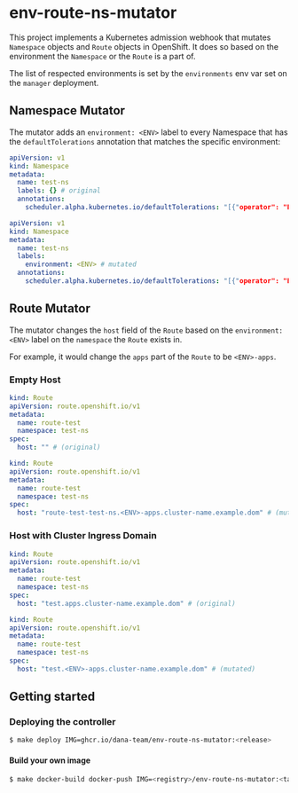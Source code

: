 # env-route-ns-mutator

This project implements a Kubernetes admission webhook that mutates `Namespace` objects and `Route` objects in OpenShift. It does so based on the environment the `Namespace` or the `Route` is a part of.

The list of respected environments is set by the `environments` env var set on the `manager` deployment.

## Namespace Mutator

The mutator adds an `environment: <ENV>` label to every Namespace that has the `defaultTolerations` annotation that matches the specific environment:

```yaml
apiVersion: v1
kind: Namespace
metadata:
  name: test-ns
  labels: {} # original
  annotations:
    scheduler.alpha.kubernetes.io/defaultTolerations: "[{"operator": "Exists", "effect": "NoSchedule", "key": "<ENV>"}]"
```

```yaml
apiVersion: v1
kind: Namespace
metadata:
  name: test-ns
  labels:
    environment: <ENV> # mutated
  annotations:
    scheduler.alpha.kubernetes.io/defaultTolerations: "[{"operator": "Exists", "effect": "NoSchedule", "key": "<ENV>"}]"
```

## Route Mutator

The mutator changes the `host` field of the `Route` based on the `environment: <ENV>` label on the `namespace` the `Route` exists in. 

For example, it would change the `apps` part of the `Route` to be `<ENV>-apps`.

### Empty Host

```yaml
kind: Route
apiVersion: route.openshift.io/v1
metadata:
  name: route-test
  namespace: test-ns
spec:
  host: "" # (original)
```

```yaml
kind: Route
apiVersion: route.openshift.io/v1
metadata:
  name: route-test
  namespace: test-ns
spec:
  host: "route-test-test-ns.<ENV>-apps.cluster-name.example.dom" # (mutated)
```

### Host with Cluster Ingress Domain

```yaml
kind: Route
apiVersion: route.openshift.io/v1
metadata:
  name: route-test
  namespace: test-ns
spec:
  host: "test.apps.cluster-name.example.dom" # (original)
```

```yaml
kind: Route
apiVersion: route.openshift.io/v1
metadata:
  name: route-test
  namespace: test-ns
spec:
  host: "test.<ENV>-apps.cluster-name.example.dom" # (mutated)
```

## Getting started

### Deploying the controller

```bash
$ make deploy IMG=ghcr.io/dana-team/env-route-ns-mutator:<release>
```

#### Build your own image

```bash
$ make docker-build docker-push IMG=<registry>/env-route-ns-mutator:<tag>
```